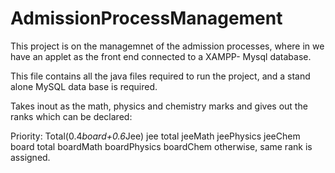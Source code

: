 # AdmissionProcessManagement
This project is on the managemnet of the admission processes, where in we have an applet as the front end connected to a XAMPP- Mysql database.

This file contains all the java files required to run the project, and a stand alone MySQL data base is required.


Takes inout as the math, physics and chemistry marks and gives out the ranks which can be declared:

Priority:
Total(0.4*board+0.6*Jee)
jee total
jeeMath
jeePhysics 
jeeChem
board total
boardMath
boardPhysics
boardChem
otherwise, same rank is assigned.
